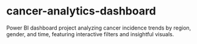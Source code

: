 # cancer-analytics-dashboard
Power BI dashboard project analyzing cancer incidence trends by region, gender, and time, featuring interactive filters and insightful visuals.
